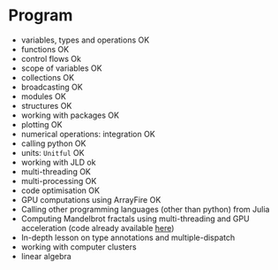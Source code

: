# Program

- variables, types and operations OK
- functions OK 
- control flows Ok
- scope of variables OK
- collections OK
- broadcasting OK
- modules OK
- structures OK
- working with packages OK
- plotting OK
- numerical operations: integration OK
- calling python OK
- units: `Unitful` OK
- working with JLD ok
- multi-threading OK
- multi-processing OK
- code optimisation OK
- GPU computations using ArrayFire OK
- Calling other programming languages (other than python) from Julia
- Computing Mandelbrot fractals using multi-threading and GPU acceleration (code already available [here](https://github.com/aurelio-amerio/Mandelbrot.jl))
- In-depth lesson on type annotations and multiple-dispatch
- working with computer clusters
- linear algebra

